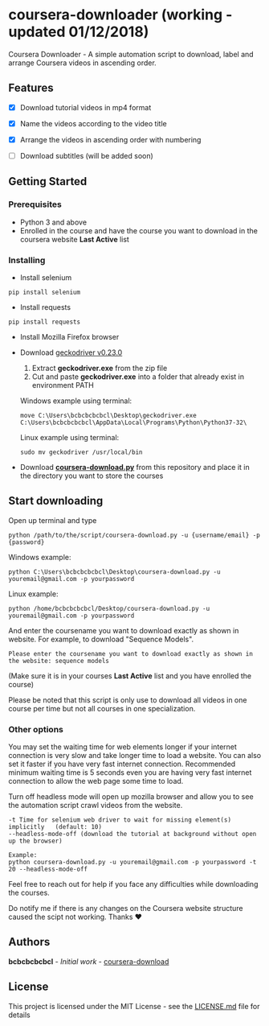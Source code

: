 # coursera-downloader (working - updated 01/12/2018)

Coursera Downloader - A simple automation script to download, label and arrange Coursera videos in ascending order.



## Features
- [x] Download tutorial videos in mp4 format
- [x] Name the videos according to the video title
- [x] Arrange the videos in ascending order with numbering
- [ ] Download subtitles (will be added soon)



## Getting Started
### Prerequisites
- Python 3 and above
- Enrolled in the course and have the course you want to download in the coursera website **Last Active** list


### Installing

- Install selenium
```
pip install selenium
```

- Install requests
```
pip install requests
```

- Install Mozilla Firefox browser

- Download [geckodriver v0.23.0](https://github.com/mozilla/geckodriver/releases/tag/v0.23.0)
  1. Extract **geckodriver.exe** from the zip file
  2. Cut and paste **geckodriver.exe** into a folder that already exist in environment PATH
  
  Windows example using terminal:
  ```
  move C:\Users\bcbcbcbcbcl\Desktop\geckodriver.exe C:\Users\bcbcbcbcbcl\AppData\Local\Programs\Python\Python37-32\
  ```
  
  Linux example using terminal:
  ```
  sudo mv geckodriver /usr/local/bin
  ```

- Download [**coursera-download.py**](coursera-download.py) from this repository and place it in the directory you want to store the courses



## Start downloading

Open up terminal and type
```
python /path/to/the/script/coursera-download.py -u {username/email} -p {password}
```

Windows example:
```
python C:\Users\bcbcbcbcbcl\Desktop\coursera-download.py -u youremail@gmail.com -p yourpassword
```

Linux example:
```
python /home/bcbcbcbcbcl/Desktop/coursera-download.py -u youremail@gmail.com -p yourpassword
```


And enter the coursename you want to download exactly as shown in website. For example, to download "Sequence Models".
```
Please enter the coursename you want to download exactly as shown in the website: sequence models
```
(Make sure it is in your courses **Last Active** list and you have enrolled the course)

Please be noted that this script is only use to download all videos in one course per time but not all courses in one specialization.


### Other options
You may set the waiting time for web elements longer if your internet connection is very slow and take longer time to load a website. You can also set it faster if you have very fast internet connection. Recommended minimum waiting time is 5 seconds even you are having very fast internet connection to allow the web page some time to load. 

Turn off headless mode will open up mozilla browser and allow you to see the automation script crawl videos from the website.

```
-t Time for selenium web driver to wait for missing element(s) implicitly   (default: 10)
--headless-mode-off (download the tutorial at background without open up the browser)

Example:
python coursera-download.py -u youremail@gmail.com -p yourpassword -t 20 --headless-mode-off
```

Feel free to reach out for help if you face any difficulties while downloading the courses.

Do notify me if there is any changes on the Coursera website structure caused the scipt not working. Thanks :heart:



## Authors

**bcbcbcbcbcl** - *Initial work* - [coursera-download](https://github.com/bcbcbcbcbcl)



## License

This project is licensed under the MIT License - see the [LICENSE.md](LICENSE.md) file for details
